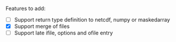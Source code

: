 Features to add:
- [ ] Support return type definition to netcdf, numpy or maskedarray
- [x] Support merge of files
- [ ] Support late ifile, options and ofile entry
